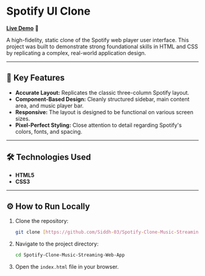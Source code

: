 # Spotify UI Clone

**[Live Demo](https://spotifywebappclone.netlify.app/)** 🚀

A high-fidelity, static clone of the Spotify web player user interface. This project was built to demonstrate strong foundational skills in HTML and CSS by replicating a complex, real-world application design.

---

## 🌟 Key Features

- **Accurate Layout:** Replicates the classic three-column Spotify layout.
- **Component-Based Design:** Cleanly structured sidebar, main content area, and music player bar.
- **Responsive:** The layout is designed to be functional on various screen sizes.
- **Pixel-Perfect Styling:** Close attention to detail regarding Spotify's colors, fonts, and spacing.

---

## 🛠️ Technologies Used

- **HTML5**
- **CSS3**

---

## ⚙️ How to Run Locally

1.  Clone the repository:
    ```bash
    git clone [https://github.com/Siddh-03/Spotify-Clone-Music-Streaming-Web-App.git](https://github.com/Siddh-03/Spotify-Clone-Music-Streaming-Web-App.git)
    ```
2.  Navigate to the project directory:
    ```bash
    cd Spotify-Clone-Music-Streaming-Web-App
    ```
3.  Open the `index.html` file in your browser.
